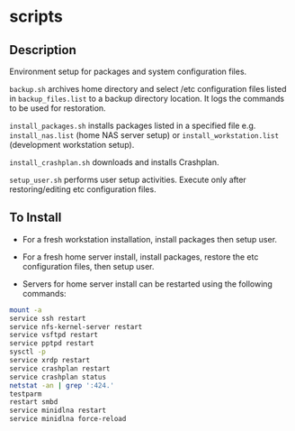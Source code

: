 scripts
========

Description
-----------

Environment setup for packages and system configuration files.

`backup.sh` archives home directory and select /etc configuration files listed in `backup_files.list` to a backup directory location. It logs the commands to be used for restoration.

`install_packages.sh` installs packages listed in a specified file e.g. `install_nas.list` (home NAS server setup) or `install_workstation.list` (development workstation setup).

`install_crashplan.sh` downloads and installs Crashplan.

`setup_user.sh` performs user setup activities. Execute only after restoring/editing etc configuration files.

To Install
----------

* For a fresh workstation installation, install packages then setup user.

* For a fresh home server install, install packages, restore the etc configuration files, then setup user.

* Servers for home server install can be restarted using the following commands:
```bash
mount -a
service ssh restart
service nfs-kernel-server restart
service vsftpd restart
service pptpd restart
sysctl -p
service xrdp restart
service crashplan restart
service crashplan status
netstat -an | grep ':424.'
testparm
restart smbd
service minidlna restart
service minidlna force-reload
```
